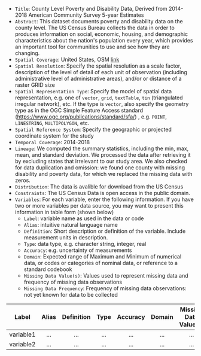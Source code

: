 - `Title`: County Level Poverty and Disability Data, Derived from 2014-2018 American Community Survey 5-year Estimates
- `Abstract`: This dataset documents poverty and disability data on the county level. The US Census Bureau collects the data in order to produces information on social, economic, housing, and demographic characteristics about the nation's population every year, which provides an important tool for communities to use and see how they are changing. 
- `Spatial Coverage`: United States, OSM [link](https://www.openstreetmap.org/relation/148838#map=3/36.46/-80.16)
- `Spatial Resolution`: Specify the spatial resolution as a scale factor, description of the level of detail of each unit of observation (including administrative level of administrative areas), and/or or distance of a raster GRID size
- `Spatial Representation Type`: Specify the model of spatial data representation, e.g. one of `vector`, `grid`, `textTable`, `tin` (triangulated irregular network), etc. If the type is `vector`, also specify the geometry type as in the OGC Simple Feature Access standard (https://www.ogc.org/publications/standard/sfa/) , e.g. `POINT`, `LINESTRING`, `MULTIPOLYGON`, etc. 
- `Spatial Reference System`: Specify the geographic or projected coordinate system for the study
- `Temporal Coverage`: 2014-2018
- `Lineage`: We computed the summary statistics, including the min, max, mean, and standard deviation. We processed the data after retrieving it by excluding states that irrelevant to our study area. We also checked for data duplication and omission: we found one county with missing disability and poverty data, for which we replaced the missing data with zeros.
- `Distribution`: The data is avalible for download from the US Census
- `Constraints`: The US Census Data is open access in the public domain. 
- `Variables`: For each variable, enter the following information. If you have two or more variables per data source, you may want to present this information in table form (shown below)
  - `Label`: variable name as used in the data or code
  - `Alias`: intuitive natural language name
  - `Definition`: Short description or definition of the variable. Include measurement units in description.
  - `Type`: data type, e.g. character string, integer, real
  - `Accuracy`: e.g. uncertainty of measurements
  - `Domain`: Expected range of Maximum and Minimum of numerical data, or codes or categories of nominal data, or reference to a standard codebook
  - `Missing Data Value(s)`: Values used to represent missing data and frequency of missing data observations
  - `Missing Data Frequency`: Frequency of missing data observations: not yet known for data to be collected

| Label | Alias | Definition | Type | Accuracy | Domain | Missing Data Value(s) | Missing Data Frequency |
| :--: | :--: | :--: | :--: | :--: | :--: | :--: | :--: |
| variable1 | ... | ... | ... | ... | ... | ... | ... |
| variable2 | ... | ... | ... | ... | ... | ... | ... |
